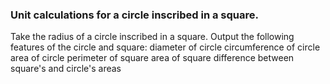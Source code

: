 ### Unit calculations for a circle inscribed in a square.

Take the radius of a circle inscribed in a square.
Output the following features of the circle and square:
    diameter of circle
    circumference of circle
    area of circle
    perimeter of square
    area of square
    difference between square's and circle's areas
